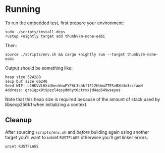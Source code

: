 # Running

To run the embedded test, first prepare your environment:

```shell
sudo ./scripts/install-deps
rustup +nightly target add thumbv7m-none-eabi
```

Then:

```shell
source ./scripts/env.sh && cargo +nightly run --target thumbv7m-none-eabi
```

Output should be something like:

```text
heap size 524288
secp buf size 66240
Seed WIF: L1HKVVLHXiUhecWnwFYF6L3shkf1E12HUmuZTESvBXUdx3zcfamN
Address: grs1qpx9t9pzzl4qsydmhyt6ctrxxjd4ep549wseyus
```

Note that this heap size is required because of the amount of stack used by libsecp256k1 when initializing a context.

## Cleanup

After sourcing `scripts/env.sh` and _before_ building again using another target
you'll want to unset `RUSTFLAGS` otherwise you'll get linker errors.

```shell
unset RUSTFLAGS
```
